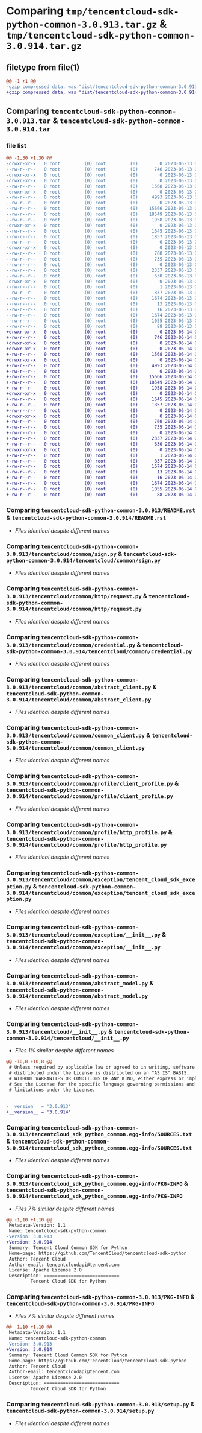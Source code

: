 # Comparing `tmp/tencentcloud-sdk-python-common-3.0.913.tar.gz` & `tmp/tencentcloud-sdk-python-common-3.0.914.tar.gz`

## filetype from file(1)

```diff
@@ -1 +1 @@
-gzip compressed data, was "dist/tencentcloud-sdk-python-common-3.0.913.tar", last modified: Tue Jun 13 02:08:22 2023, max compression
+gzip compressed data, was "dist/tencentcloud-sdk-python-common-3.0.914.tar", last modified: Wed Jun 14 00:23:15 2023, max compression
```

## Comparing `tencentcloud-sdk-python-common-3.0.913.tar` & `tencentcloud-sdk-python-common-3.0.914.tar`

### file list

```diff
@@ -1,30 +1,30 @@
-drwxr-xr-x   0 root         (0) root         (0)        0 2023-06-13 02:08:22.000000 tencentcloud-sdk-python-common-3.0.913/
--rw-r--r--   0 root         (0) root         (0)      746 2023-06-13 02:08:22.000000 tencentcloud-sdk-python-common-3.0.913/README.rst
-drwxr-xr-x   0 root         (0) root         (0)        0 2023-06-13 02:08:22.000000 tencentcloud-sdk-python-common-3.0.913/tencentcloud/
-drwxr-xr-x   0 root         (0) root         (0)        0 2023-06-13 02:08:22.000000 tencentcloud-sdk-python-common-3.0.913/tencentcloud/common/
--rw-r--r--   0 root         (0) root         (0)     1568 2023-06-13 02:08:22.000000 tencentcloud-sdk-python-common-3.0.913/tencentcloud/common/sign.py
-drwxr-xr-x   0 root         (0) root         (0)        0 2023-06-13 02:08:22.000000 tencentcloud-sdk-python-common-3.0.913/tencentcloud/common/http/
--rw-r--r--   0 root         (0) root         (0)     4993 2023-06-13 02:08:22.000000 tencentcloud-sdk-python-common-3.0.913/tencentcloud/common/http/request.py
--rw-r--r--   0 root         (0) root         (0)        0 2023-06-13 02:08:22.000000 tencentcloud-sdk-python-common-3.0.913/tencentcloud/common/http/__init__.py
--rw-r--r--   0 root         (0) root         (0)    15666 2023-06-13 02:08:22.000000 tencentcloud-sdk-python-common-3.0.913/tencentcloud/common/credential.py
--rw-r--r--   0 root         (0) root         (0)    18549 2023-06-13 02:08:22.000000 tencentcloud-sdk-python-common-3.0.913/tencentcloud/common/abstract_client.py
--rw-r--r--   0 root         (0) root         (0)     1958 2023-06-13 02:08:22.000000 tencentcloud-sdk-python-common-3.0.913/tencentcloud/common/common_client.py
-drwxr-xr-x   0 root         (0) root         (0)        0 2023-06-13 02:08:22.000000 tencentcloud-sdk-python-common-3.0.913/tencentcloud/common/profile/
--rw-r--r--   0 root         (0) root         (0)     1645 2023-06-13 02:08:22.000000 tencentcloud-sdk-python-common-3.0.913/tencentcloud/common/profile/client_profile.py
--rw-r--r--   0 root         (0) root         (0)     1857 2023-06-13 02:08:22.000000 tencentcloud-sdk-python-common-3.0.913/tencentcloud/common/profile/http_profile.py
--rw-r--r--   0 root         (0) root         (0)        0 2023-06-13 02:08:22.000000 tencentcloud-sdk-python-common-3.0.913/tencentcloud/common/profile/__init__.py
-drwxr-xr-x   0 root         (0) root         (0)        0 2023-06-13 02:08:22.000000 tencentcloud-sdk-python-common-3.0.913/tencentcloud/common/exception/
--rw-r--r--   0 root         (0) root         (0)      760 2023-06-13 02:08:22.000000 tencentcloud-sdk-python-common-3.0.913/tencentcloud/common/exception/tencent_cloud_sdk_exception.py
--rw-r--r--   0 root         (0) root         (0)      735 2023-06-13 02:08:22.000000 tencentcloud-sdk-python-common-3.0.913/tencentcloud/common/exception/__init__.py
--rw-r--r--   0 root         (0) root         (0)        0 2023-06-13 02:08:22.000000 tencentcloud-sdk-python-common-3.0.913/tencentcloud/common/__init__.py
--rw-r--r--   0 root         (0) root         (0)     2337 2023-06-13 02:08:22.000000 tencentcloud-sdk-python-common-3.0.913/tencentcloud/common/abstract_model.py
--rw-r--r--   0 root         (0) root         (0)      630 2023-06-13 02:08:22.000000 tencentcloud-sdk-python-common-3.0.913/tencentcloud/__init__.py
-drwxr-xr-x   0 root         (0) root         (0)        0 2023-06-13 02:08:22.000000 tencentcloud-sdk-python-common-3.0.913/tencentcloud_sdk_python_common.egg-info/
--rw-r--r--   0 root         (0) root         (0)        1 2023-06-13 02:08:22.000000 tencentcloud-sdk-python-common-3.0.913/tencentcloud_sdk_python_common.egg-info/dependency_links.txt
--rw-r--r--   0 root         (0) root         (0)      837 2023-06-13 02:08:22.000000 tencentcloud-sdk-python-common-3.0.913/tencentcloud_sdk_python_common.egg-info/SOURCES.txt
--rw-r--r--   0 root         (0) root         (0)     1674 2023-06-13 02:08:22.000000 tencentcloud-sdk-python-common-3.0.913/tencentcloud_sdk_python_common.egg-info/PKG-INFO
--rw-r--r--   0 root         (0) root         (0)       13 2023-06-13 02:08:22.000000 tencentcloud-sdk-python-common-3.0.913/tencentcloud_sdk_python_common.egg-info/top_level.txt
--rw-r--r--   0 root         (0) root         (0)       16 2023-06-13 02:08:22.000000 tencentcloud-sdk-python-common-3.0.913/tencentcloud_sdk_python_common.egg-info/requires.txt
--rw-r--r--   0 root         (0) root         (0)     1674 2023-06-13 02:08:22.000000 tencentcloud-sdk-python-common-3.0.913/PKG-INFO
--rw-r--r--   0 root         (0) root         (0)     1055 2023-06-13 02:08:22.000000 tencentcloud-sdk-python-common-3.0.913/setup.py
--rw-r--r--   0 root         (0) root         (0)       88 2023-06-13 02:08:22.000000 tencentcloud-sdk-python-common-3.0.913/setup.cfg
+drwxr-xr-x   0 root         (0) root         (0)        0 2023-06-14 00:23:15.000000 tencentcloud-sdk-python-common-3.0.914/
+-rw-r--r--   0 root         (0) root         (0)      746 2023-06-14 00:23:15.000000 tencentcloud-sdk-python-common-3.0.914/README.rst
+drwxr-xr-x   0 root         (0) root         (0)        0 2023-06-14 00:23:15.000000 tencentcloud-sdk-python-common-3.0.914/tencentcloud/
+drwxr-xr-x   0 root         (0) root         (0)        0 2023-06-14 00:23:15.000000 tencentcloud-sdk-python-common-3.0.914/tencentcloud/common/
+-rw-r--r--   0 root         (0) root         (0)     1568 2023-06-14 00:23:15.000000 tencentcloud-sdk-python-common-3.0.914/tencentcloud/common/sign.py
+drwxr-xr-x   0 root         (0) root         (0)        0 2023-06-14 00:23:15.000000 tencentcloud-sdk-python-common-3.0.914/tencentcloud/common/http/
+-rw-r--r--   0 root         (0) root         (0)     4993 2023-06-14 00:23:15.000000 tencentcloud-sdk-python-common-3.0.914/tencentcloud/common/http/request.py
+-rw-r--r--   0 root         (0) root         (0)        0 2023-06-14 00:23:15.000000 tencentcloud-sdk-python-common-3.0.914/tencentcloud/common/http/__init__.py
+-rw-r--r--   0 root         (0) root         (0)    15666 2023-06-14 00:23:15.000000 tencentcloud-sdk-python-common-3.0.914/tencentcloud/common/credential.py
+-rw-r--r--   0 root         (0) root         (0)    18549 2023-06-14 00:23:15.000000 tencentcloud-sdk-python-common-3.0.914/tencentcloud/common/abstract_client.py
+-rw-r--r--   0 root         (0) root         (0)     1958 2023-06-14 00:23:15.000000 tencentcloud-sdk-python-common-3.0.914/tencentcloud/common/common_client.py
+drwxr-xr-x   0 root         (0) root         (0)        0 2023-06-14 00:23:15.000000 tencentcloud-sdk-python-common-3.0.914/tencentcloud/common/profile/
+-rw-r--r--   0 root         (0) root         (0)     1645 2023-06-14 00:23:15.000000 tencentcloud-sdk-python-common-3.0.914/tencentcloud/common/profile/client_profile.py
+-rw-r--r--   0 root         (0) root         (0)     1857 2023-06-14 00:23:15.000000 tencentcloud-sdk-python-common-3.0.914/tencentcloud/common/profile/http_profile.py
+-rw-r--r--   0 root         (0) root         (0)        0 2023-06-14 00:23:15.000000 tencentcloud-sdk-python-common-3.0.914/tencentcloud/common/profile/__init__.py
+drwxr-xr-x   0 root         (0) root         (0)        0 2023-06-14 00:23:15.000000 tencentcloud-sdk-python-common-3.0.914/tencentcloud/common/exception/
+-rw-r--r--   0 root         (0) root         (0)      760 2023-06-14 00:23:15.000000 tencentcloud-sdk-python-common-3.0.914/tencentcloud/common/exception/tencent_cloud_sdk_exception.py
+-rw-r--r--   0 root         (0) root         (0)      735 2023-06-14 00:23:15.000000 tencentcloud-sdk-python-common-3.0.914/tencentcloud/common/exception/__init__.py
+-rw-r--r--   0 root         (0) root         (0)        0 2023-06-14 00:23:15.000000 tencentcloud-sdk-python-common-3.0.914/tencentcloud/common/__init__.py
+-rw-r--r--   0 root         (0) root         (0)     2337 2023-06-14 00:23:15.000000 tencentcloud-sdk-python-common-3.0.914/tencentcloud/common/abstract_model.py
+-rw-r--r--   0 root         (0) root         (0)      630 2023-06-14 00:23:15.000000 tencentcloud-sdk-python-common-3.0.914/tencentcloud/__init__.py
+drwxr-xr-x   0 root         (0) root         (0)        0 2023-06-14 00:23:15.000000 tencentcloud-sdk-python-common-3.0.914/tencentcloud_sdk_python_common.egg-info/
+-rw-r--r--   0 root         (0) root         (0)        1 2023-06-14 00:23:15.000000 tencentcloud-sdk-python-common-3.0.914/tencentcloud_sdk_python_common.egg-info/dependency_links.txt
+-rw-r--r--   0 root         (0) root         (0)      837 2023-06-14 00:23:15.000000 tencentcloud-sdk-python-common-3.0.914/tencentcloud_sdk_python_common.egg-info/SOURCES.txt
+-rw-r--r--   0 root         (0) root         (0)     1674 2023-06-14 00:23:15.000000 tencentcloud-sdk-python-common-3.0.914/tencentcloud_sdk_python_common.egg-info/PKG-INFO
+-rw-r--r--   0 root         (0) root         (0)       13 2023-06-14 00:23:15.000000 tencentcloud-sdk-python-common-3.0.914/tencentcloud_sdk_python_common.egg-info/top_level.txt
+-rw-r--r--   0 root         (0) root         (0)       16 2023-06-14 00:23:15.000000 tencentcloud-sdk-python-common-3.0.914/tencentcloud_sdk_python_common.egg-info/requires.txt
+-rw-r--r--   0 root         (0) root         (0)     1674 2023-06-14 00:23:15.000000 tencentcloud-sdk-python-common-3.0.914/PKG-INFO
+-rw-r--r--   0 root         (0) root         (0)     1055 2023-06-14 00:23:15.000000 tencentcloud-sdk-python-common-3.0.914/setup.py
+-rw-r--r--   0 root         (0) root         (0)       88 2023-06-14 00:23:15.000000 tencentcloud-sdk-python-common-3.0.914/setup.cfg
```

### Comparing `tencentcloud-sdk-python-common-3.0.913/README.rst` & `tencentcloud-sdk-python-common-3.0.914/README.rst`

 * *Files identical despite different names*

### Comparing `tencentcloud-sdk-python-common-3.0.913/tencentcloud/common/sign.py` & `tencentcloud-sdk-python-common-3.0.914/tencentcloud/common/sign.py`

 * *Files identical despite different names*

### Comparing `tencentcloud-sdk-python-common-3.0.913/tencentcloud/common/http/request.py` & `tencentcloud-sdk-python-common-3.0.914/tencentcloud/common/http/request.py`

 * *Files identical despite different names*

### Comparing `tencentcloud-sdk-python-common-3.0.913/tencentcloud/common/credential.py` & `tencentcloud-sdk-python-common-3.0.914/tencentcloud/common/credential.py`

 * *Files identical despite different names*

### Comparing `tencentcloud-sdk-python-common-3.0.913/tencentcloud/common/abstract_client.py` & `tencentcloud-sdk-python-common-3.0.914/tencentcloud/common/abstract_client.py`

 * *Files identical despite different names*

### Comparing `tencentcloud-sdk-python-common-3.0.913/tencentcloud/common/common_client.py` & `tencentcloud-sdk-python-common-3.0.914/tencentcloud/common/common_client.py`

 * *Files identical despite different names*

### Comparing `tencentcloud-sdk-python-common-3.0.913/tencentcloud/common/profile/client_profile.py` & `tencentcloud-sdk-python-common-3.0.914/tencentcloud/common/profile/client_profile.py`

 * *Files identical despite different names*

### Comparing `tencentcloud-sdk-python-common-3.0.913/tencentcloud/common/profile/http_profile.py` & `tencentcloud-sdk-python-common-3.0.914/tencentcloud/common/profile/http_profile.py`

 * *Files identical despite different names*

### Comparing `tencentcloud-sdk-python-common-3.0.913/tencentcloud/common/exception/tencent_cloud_sdk_exception.py` & `tencentcloud-sdk-python-common-3.0.914/tencentcloud/common/exception/tencent_cloud_sdk_exception.py`

 * *Files identical despite different names*

### Comparing `tencentcloud-sdk-python-common-3.0.913/tencentcloud/common/exception/__init__.py` & `tencentcloud-sdk-python-common-3.0.914/tencentcloud/common/exception/__init__.py`

 * *Files identical despite different names*

### Comparing `tencentcloud-sdk-python-common-3.0.913/tencentcloud/common/abstract_model.py` & `tencentcloud-sdk-python-common-3.0.914/tencentcloud/common/abstract_model.py`

 * *Files identical despite different names*

### Comparing `tencentcloud-sdk-python-common-3.0.913/tencentcloud/__init__.py` & `tencentcloud-sdk-python-common-3.0.914/tencentcloud/__init__.py`

 * *Files 1% similar despite different names*

```diff
@@ -10,8 +10,8 @@
 # Unless required by applicable law or agreed to in writing, software
 # distributed under the License is distributed on an "AS IS" BASIS,
 # WITHOUT WARRANTIES OR CONDITIONS OF ANY KIND, either express or implied.
 # See the License for the specific language governing permissions and
 # limitations under the License.
 
 
-__version__ = '3.0.913'
+__version__ = '3.0.914'
```

### Comparing `tencentcloud-sdk-python-common-3.0.913/tencentcloud_sdk_python_common.egg-info/SOURCES.txt` & `tencentcloud-sdk-python-common-3.0.914/tencentcloud_sdk_python_common.egg-info/SOURCES.txt`

 * *Files identical despite different names*

### Comparing `tencentcloud-sdk-python-common-3.0.913/tencentcloud_sdk_python_common.egg-info/PKG-INFO` & `tencentcloud-sdk-python-common-3.0.914/tencentcloud_sdk_python_common.egg-info/PKG-INFO`

 * *Files 7% similar despite different names*

```diff
@@ -1,10 +1,10 @@
 Metadata-Version: 1.1
 Name: tencentcloud-sdk-python-common
-Version: 3.0.913
+Version: 3.0.914
 Summary: Tencent Cloud Common SDK for Python
 Home-page: https://github.com/TencentCloud/tencentcloud-sdk-python
 Author: Tencent Cloud
 Author-email: tencentcloudapi@tencent.com
 License: Apache License 2.0
 Description: ============================
         Tencent Cloud SDK for Python
```

### Comparing `tencentcloud-sdk-python-common-3.0.913/PKG-INFO` & `tencentcloud-sdk-python-common-3.0.914/PKG-INFO`

 * *Files 7% similar despite different names*

```diff
@@ -1,10 +1,10 @@
 Metadata-Version: 1.1
 Name: tencentcloud-sdk-python-common
-Version: 3.0.913
+Version: 3.0.914
 Summary: Tencent Cloud Common SDK for Python
 Home-page: https://github.com/TencentCloud/tencentcloud-sdk-python
 Author: Tencent Cloud
 Author-email: tencentcloudapi@tencent.com
 License: Apache License 2.0
 Description: ============================
         Tencent Cloud SDK for Python
```

### Comparing `tencentcloud-sdk-python-common-3.0.913/setup.py` & `tencentcloud-sdk-python-common-3.0.914/setup.py`

 * *Files identical despite different names*

